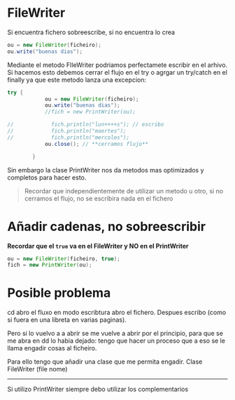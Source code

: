 # FileWriter

Si encuentra fichero sobreescribe, si no encuentra lo crea
````java
ou = new FileWriter(ficheiro);
ou.write("buenas dias");
````
Mediante el metodo FIleWriter podriamos perfectamete escribir en el arhivo.
Si hacemos esto debemos cerrar el flujo en el try o agrgar un try/catch en el 
finally ya que este metodo lanza una excepcion:
````java
try {
            ou = new FileWriter(ficheiro);
            ou.write("buenas dias");
            //fich = new PrintWriter(ou);

//            fich.println("lun++++s"); // escribo
//            fich.println("maertes");
//            fich.println("mercoles");
            ou.close(); // **cerramos flujo**

        }
````

Sin embargo la clase PrintWriter nos da metodos mas optimizados y completos
para hacer esto. 

> Recordar que independientemente de  utilizar un metodo u otro, si no cerramos
el flujo, no se escribira nada en el fichero

# Añadir cadenas, no sobreescribir
**Recordar que el `true` va en el FileWriter y NO en el PrintWriter**
```java
ou = new FileWriter(ficheiro, true);
fich = new PrintWriter(ou);
```


# Posible problema

cd abro el fluxo en modo escribtura abro el fichero.
Despues escribo (como si fuera en una libreta en varias paginas).

Pero si lo vuelvo a a abrir se me vuelve a abrir por
el principio, para que se me abra en dd lo habia dejado:
tengo que hacer un proceso que a eso se le llama engadir cosas al ficheiro.

Para ello tengo que añadir una clase que me permita engadir.
Clase FileWriter (file nome)

-------

Si utilizo PrintWriter siempre debo utilizar los complementarios
